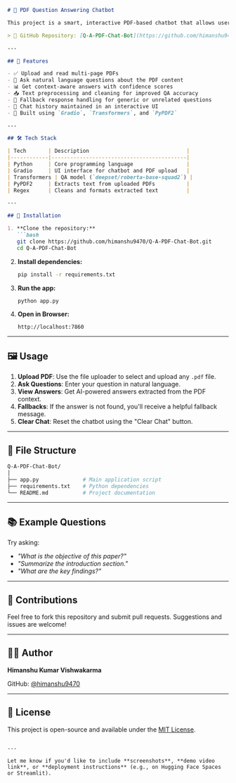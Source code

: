 ````markdown
# 📄 PDF Question Answering Chatbot

This project is a smart, interactive PDF-based chatbot that allows users to upload PDF documents and ask natural language questions about the content. It uses Hugging Face's Transformers (Roberta-based QA model), Gradio for the UI, and PyPDF2 for extracting text from PDFs.

> 🔗 GitHub Repository: [Q-A-PDF-Chat-Bot](https://github.com/himanshu9470/Q-A-PDF-Chat-Bot)

---

## 🚀 Features

- ✅ Upload and read multi-page PDFs
- 🤖 Ask natural language questions about the PDF content
- 📊 Get context-aware answers with confidence scores
- 📥 Text preprocessing and cleaning for improved QA accuracy
- 🧠 Fallback response handling for generic or unrelated questions
- 💬 Chat history maintained in an interactive UI
- 🧰 Built using `Gradio`, `Transformers`, and `PyPDF2`

---

## 🛠️ Tech Stack

| Tech       | Description                               |
|------------|-------------------------------------------|
| Python     | Core programming language                 |
| Gradio     | UI interface for chatbot and PDF upload   |
| Transformers | QA model (`deepset/roberta-base-squad2`) |
| PyPDF2     | Extracts text from uploaded PDFs          |
| Regex      | Cleans and formats extracted text         |

---

## 🔧 Installation

1. **Clone the repository:**
   ```bash
   git clone https://github.com/himanshu9470/Q-A-PDF-Chat-Bot.git
   cd Q-A-PDF-Chat-Bot
````

2. **Install dependencies:**

   ```bash
   pip install -r requirements.txt
   ```

3. **Run the app:**

   ```bash
   python app.py
   ```

4. **Open in Browser:**

   ```
   http://localhost:7860
   ```

---

## 🖼️ Usage

1. **Upload PDF**: Use the file uploader to select and upload any `.pdf` file.
2. **Ask Questions**: Enter your question in natural language.
3. **View Answers**: Get AI-powered answers extracted from the PDF context.
4. **Fallbacks**: If the answer is not found, you'll receive a helpful fallback message.
5. **Clear Chat**: Reset the chatbot using the "Clear Chat" button.

---

## 📁 File Structure

```bash
Q-A-PDF-Chat-Bot/
│
├── app.py              # Main application script
├── requirements.txt    # Python dependencies
└── README.md           # Project documentation
```

---

## 📚 Example Questions

Try asking:

* *"What is the objective of this paper?"*
* *"Summarize the introduction section."*
* *"What are the key findings?"*

---

## 🤝 Contributions

Feel free to fork this repository and submit pull requests. Suggestions and issues are welcome!

---

## 🧑‍💻 Author

**Himanshu Kumar Vishwakarma**

GitHub: [@himanshu9470](https://github.com/himanshu9470)

---

## 📜 License

This project is open-source and available under the [MIT License](LICENSE).

```

---

Let me know if you'd like to include **screenshots**, **demo video link**, or **deployment instructions** (e.g., on Hugging Face Spaces or Streamlit).
```